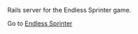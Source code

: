<p>Rails server for the Endless Sprinter game.</p>
<p>Go to <a href='https://github.com/jz-wang/EndlessSprinter'>Endless Sprinter</a></p>
